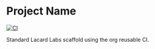 # Project Name

[![CI](https://github.com/lacard-labs/REPO_NAME/actions/workflows/ci.yml/badge.svg)](../../actions/workflows/ci.yml)

Standard Lacard Labs scaffold using the org reusable CI.
